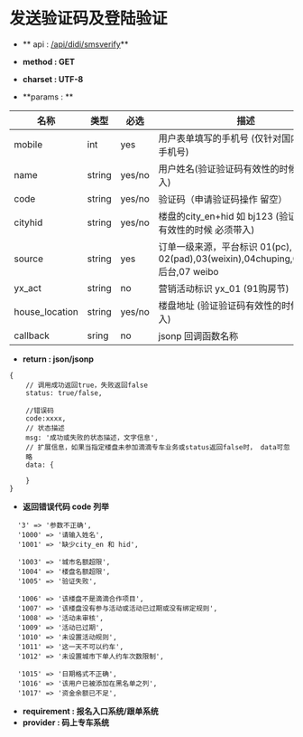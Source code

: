 
# 发送验证码及登陆验证

* ** api : [/api/didi/smsverify](/api/didi/smsverify)** 

* **method : GET**

* **charset : UTF-8**

* **params : **

| 名称|类型| 必选 | 描述|
| -- | -- | -- | -- |
|mobile|int|yes| 用户表单填写的手机号 (仅针对国内运营商手机号) |
|name |string|yes/no|用户姓名(验证验证码有效性的时候 必须带入)|
|code |string|yes/no| 验证码（申请验证码操作 留空）|
|cityhid|string|yes/no|楼盘的city_en+hid 如 bj123 (验证验证码有效性的时候 必须带入)|
|source |string|yes|订单一级来源，平台标识 01(pc), 02(pad),03(weixin),04chuping,05kdlj,06 后台,07 weibo|
|yx_act |string|no|营销活动标识 yx_01 (91购房节)|
|house_location|string|yes/no|楼盘地址 (验证验证码有效性的时候 必须带入)|
| callback | sring | no | jsonp 回调函数名称 |

* **return : json/jsonp**

```
{
    // 调⽤成功返回true，失败返回false
    status: true/false,

    //错误码
    code:xxxx,
    // 状态描述
    msg: '成功或失败的状态描述，⽂字信息',
    // 扩展信息，如果当指定楼盘未参加滴滴专⻋业务或status返回false时， data可忽
    略
    data: {

    }
}
```
* **返回错误代码 code 列举**

```
  '3' => '参数不正确',
  '1000' => '请输入姓名',
  '1001' => '缺少city_en 和 hid',

  '1003' => '城市名额超限',
  '1004' => '楼盘名额超限',
  '1005' => '验证失败',

  '1006' => '该楼盘不是滴滴合作项目',
  '1007' => '该楼盘没有参与活动或活动已过期或没有绑定规则',
  '1008' => '活动未审核',
  '1009' => '活动已过期',
  '1010' => '未设置活动规则',
  '1011' => '这一天不可以约车',
  '1012' => '未设置城市下单人约车次数限制',

  '1015' => '日期格式不正确',
  '1016' => '该用户已被添加在黑名单之列',
  '1017' => '资金余额已不足',

```


* **requirement : 报名入口系统/跟单系统**
* **provider : 码上专车系统**
